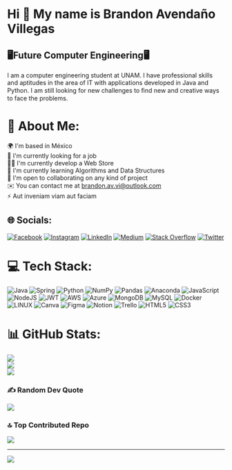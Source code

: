 Hi 👋 My name is Brandon Avendaño Villegas
==========================================

🖥️Future Computer Engineering🖥️
---------------------------------

I am a computer engineering student at UNAM. I have professional skills and aptitudes in the area of IT with applications developed in Java and Python. I am still looking for new challenges to ﬁnd new and creative ways to face the problems.

# 💫 About Me:
🌍 I'm based in México<br>🔭 I'm currently looking for a job <br>👨‍💻 I'm currently develop a Web Store<br>🌱 I'm currently learning Algorithms and Data Structures<br>🤝 I'm open to collaborating on any kind of project<br>✉️ You can contact me at brandon.av.vi@outlook.com<br>⚡️ Aut inveniam viam aut faciam


## 🌐 Socials:
[![Facebook](https://img.shields.io/badge/Facebook-%231877F2.svg?logo=Facebook&logoColor=white)](https://facebook.com/BrandonAvendanoVillegas) [![Instagram](https://img.shields.io/badge/Instagram-%23E4405F.svg?logo=Instagram&logoColor=white)](https://instagram.com/lan_ikari) [![LinkedIn](https://img.shields.io/badge/LinkedIn-%230077B5.svg?logo=linkedin&logoColor=white)](https://linkedin.com/in/brandon-avendano-villegas) [![Medium](https://img.shields.io/badge/Medium-12100E?logo=medium&logoColor=white)](https://medium.com/@@brandonavendano087) [![Stack Overflow](https://img.shields.io/badge/-Stackoverflow-FE7A16?logo=stack-overflow&logoColor=white)](https://stackoverflow.com/users/21828986) [![Twitter](https://img.shields.io/badge/Twitter-%231DA1F2.svg?logo=Twitter&logoColor=white)](https://twitter.com/Brandon_Ikari) 

# 💻 Tech Stack:
![Java](https://img.shields.io/badge/java-%23ED8B00.svg?style=for-the-badge&logo=java&logoColor=white) ![Spring](https://img.shields.io/badge/spring-%236DB33F.svg?style=for-the-badge&logo=spring&logoColor=white) ![Python](https://img.shields.io/badge/python-3670A0?style=for-the-badge&logo=python&logoColor=ffdd54) ![NumPy](https://img.shields.io/badge/numpy-%23013243.svg?style=for-the-badge&logo=numpy&logoColor=white) ![Pandas](https://img.shields.io/badge/pandas-%23150458.svg?style=for-the-badge&logo=pandas&logoColor=white) ![Anaconda](https://img.shields.io/badge/Anaconda-%2344A833.svg?style=for-the-badge&logo=anaconda&logoColor=white) ![JavaScript](https://img.shields.io/badge/javascript-%23323330.svg?style=for-the-badge&logo=javascript&logoColor=%23F7DF1E) ![NodeJS](https://img.shields.io/badge/node.js-6DA55F?style=for-the-badge&logo=node.js&logoColor=white) ![JWT](https://img.shields.io/badge/JWT-black?style=for-the-badge&logo=JSON%20web%20tokens) ![AWS](https://img.shields.io/badge/AWS-%23FF9900.svg?style=for-the-badge&logo=amazon-aws&logoColor=white) ![Azure](https://img.shields.io/badge/azure-%230072C6.svg?style=for-the-badge&logo=azure-devops&logoColor=white) ![MongoDB](https://img.shields.io/badge/MongoDB-%234ea94b.svg?style=for-the-badge&logo=mongodb&logoColor=white) ![MySQL](https://img.shields.io/badge/mysql-%2300f.svg?style=for-the-badge&logo=mysql&logoColor=white) ![Docker](https://img.shields.io/badge/docker-%230db7ed.svg?style=for-the-badge&logo=docker&logoColor=white) ![LINUX](https://img.shields.io/badge/Linux-FCC624?style=for-the-badge&logo=linux&logoColor=black) ![Canva](https://img.shields.io/badge/Canva-%2300C4CC.svg?style=for-the-badge&logo=Canva&logoColor=white) 	![Figma](https://img.shields.io/badge/figma-%23F24E1E.svg?style=for-the-badge&logo=figma&logoColor=white) ![Notion](https://img.shields.io/badge/Notion-%23000000.svg?style=for-the-badge&logo=notion&logoColor=white) ![Trello](https://img.shields.io/badge/Trello-%23026AA7.svg?style=for-the-badge&logo=Trello&logoColor=white) ![HTML5](https://img.shields.io/badge/html5-%23E34F26.svg?style=for-the-badge&logo=html5&logoColor=white) ![CSS3](https://img.shields.io/badge/css3-%231572B6.svg?style=for-the-badge&logo=css3&logoColor=white)
# 📊 GitHub Stats:
![](https://github-readme-stats.vercel.app/api?username=LanIkari&theme=monokai&hide_border=false&include_all_commits=false&count_private=false)<br/>
![](https://github-readme-streak-stats.herokuapp.com/?user=LanIkari&theme=monokai&hide_border=false)<br/>
![](https://github-readme-stats.vercel.app/api/top-langs/?username=LanIkari&theme=monokai&hide_border=false&include_all_commits=false&count_private=false&layout=compact)

### ✍️ Random Dev Quote
![](https://quotes-github-readme.vercel.app/api?type=horizontal&theme=radical)

### 🔝 Top Contributed Repo
![](https://github-contributor-stats.vercel.app/api?username=LanIkari&limit=5&theme=monokai&combine_all_yearly_contributions=true)

---
[![](https://visitcount.itsvg.in/api?id=LanIkari&icon=0&color=5)](https://visitcount.itsvg.in)

<!-- Proudly created with GPRM ( https://gprm.itsvg.in ) -->
